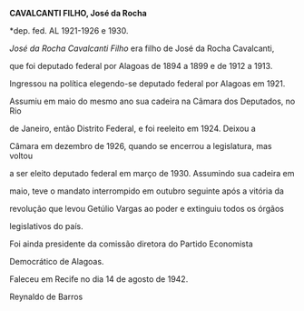 **CAVALCANTI FILHO, José da Rocha**



\*dep. fed. AL 1921-1926 e 1930.



*José da Rocha Cavalcanti Filho* era filho de José da Rocha Cavalcanti,

que foi deputado federal por Alagoas de 1894 a 1899 e de 1912 a 1913.



Ingressou na política elegendo-se deputado federal por Alagoas em 1921.

Assumiu em maio do mesmo ano sua cadeira na Câmara dos Deputados, no Rio

de Janeiro, então Distrito Federal, e foi reeleito em 1924. Deixou a

Câmara em dezembro de 1926, quando se encerrou a legislatura, mas voltou

a ser eleito deputado federal em março de 1930. Assumindo sua cadeira em

maio, teve o mandato interrompido em outubro seguinte após a vitória da

revolução que levou Getúlio Vargas ao poder e extinguiu todos os órgãos

legislativos do país.



Foi ainda presidente da comissão diretora do Partido Economista

Democrático de Alagoas.



Faleceu em Recife no dia 14 de agosto de 1942.



Reynaldo de Barros



